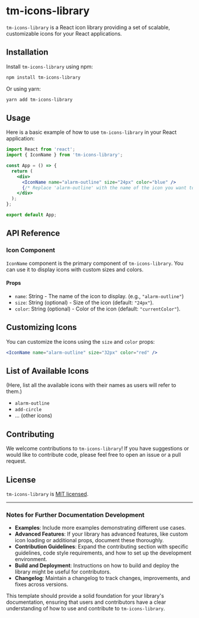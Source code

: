 # tm-icons-library

`tm-icons-library` is a React icon library providing a set of scalable, customizable icons for your React applications.

## Installation

Install `tm-icons-library` using npm:

```bash
npm install tm-icons-library
```

Or using yarn:

```bash
yarn add tm-icons-library
```

## Usage

Here is a basic example of how to use `tm-icons-library` in your React application:

```jsx
import React from 'react';
import { IconName } from 'tm-icons-library';

const App = () => {
  return (
    <div>
      <IconName name="alarm-outline" size="24px" color="blue" />
      {/* Replace 'alarm-outline' with the name of the icon you want to use */}
    </div>
  );
};

export default App;
```

## API Reference

### Icon Component

`IconName` component is the primary component of `tm-icons-library`. You can use it to display icons with custom sizes and colors.

#### Props

- `name`: String - The name of the icon to display. (e.g., `"alarm-outline"`)
- `size`: String (optional) - Size of the icon (default: `"24px"`).
- `color`: String (optional) - Color of the icon (default: `"currentColor"`).

## Customizing Icons

You can customize the icons using the `size` and `color` props:

```jsx
<IconName name="alarm-outline" size="32px" color="red" />
```

## List of Available Icons

(Here, list all the available icons with their names as users will refer to them.)

- `alarm-outline`
- `add-circle`
- ... (other icons)

## Contributing

We welcome contributions to `tm-icons-library`! If you have suggestions or would like to contribute code, please feel free to open an issue or a pull request.

## License

`tm-icons-library` is [MIT licensed](./LICENSE).

---

### Notes for Further Documentation Development

- **Examples**: Include more examples demonstrating different use cases.
- **Advanced Features**: If your library has advanced features, like custom icon loading or additional props, document these thoroughly.
- **Contribution Guidelines**: Expand the contributing section with specific guidelines, code style requirements, and how to set up the development environment.
- **Build and Deployment**: Instructions on how to build and deploy the library might be useful for contributors.
- **Changelog**: Maintain a changelog to track changes, improvements, and fixes across versions.

This template should provide a solid foundation for your library's documentation, ensuring that users and contributors have a clear understanding of how to use and contribute to `tm-icons-library`.
